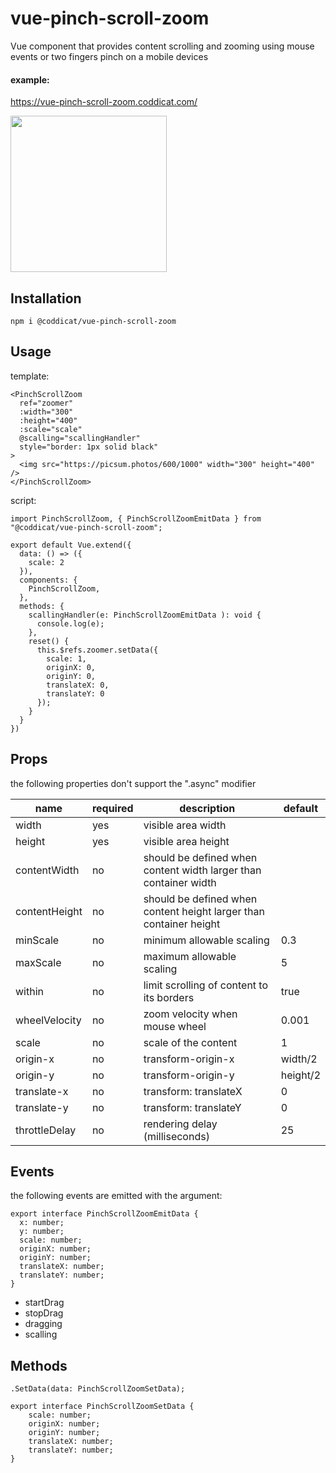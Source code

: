 # vue-pinch-scroll-zoom
Vue component that provides content scrolling and zooming using mouse events or two fingers pinch on a mobile devices

#### example:
https://vue-pinch-scroll-zoom.coddicat.com/

<img src="https://github.com/coddicat/vue-pinch-scroll-zoom/blob/main/example/example.gif" width="250"/>

## Installation
```
npm i @coddicat/vue-pinch-scroll-zoom
```

## Usage
template:
```
<PinchScrollZoom
  ref="zoomer"
  :width="300"
  :height="400"
  :scale="scale"
  @scalling="scallingHandler"
  style="border: 1px solid black"
>
  <img src="https://picsum.photos/600/1000" width="300" height="400" />
</PinchScrollZoom>
```

script:
```
import PinchScrollZoom, { PinchScrollZoomEmitData } from "@coddicat/vue-pinch-scroll-zoom";

export default Vue.extend({
  data: () => ({
    scale: 2
  }),
  components: {
    PinchScrollZoom,
  },
  methods: {
    scallingHandler(e: PinchScrollZoomEmitData ): void {
      console.log(e);
    },
    reset() {
      this.$refs.zoomer.setData({
        scale: 1,
        originX: 0,
        originY: 0,
        translateX: 0,
        translateY: 0        
      });
    }
  }
})
```

## Props
the following properties don't support the ".async" modifier

|name|required|description|default|
|----|--------|-----------|-------|
|width|yes|visible area width||
|height|yes|visible area height||
|contentWidth|no|should be defined when content width larger than container width||
|contentHeight|no|should be defined when content height larger than container height||
|minScale|no|minimum allowable scaling|0.3|
|maxScale|no|maximum allowable scaling|5|
|within|no|limit scrolling of content to its borders|true|
|wheelVelocity|no|zoom velocity when mouse wheel|0.001|
|scale|no|scale of the content|1|
|origin-x|no|transform-origin-x|width/2|
|origin-y|no|transform-origin-y|height/2|
|translate-x|no|transform: translateX|0|
|translate-y|no|transform: translateY|0|
|throttleDelay|no|rendering delay (milliseconds)|25

## Events
the following events are emitted with the argument:
```
export interface PinchScrollZoomEmitData {
  x: number;
  y: number;
  scale: number;
  originX: number;
  originY: number;
  translateX: number;
  translateY: number;  
}
```
- startDrag
- stopDrag
- dragging
- scalling

## Methods
```
.SetData(data: PinchScrollZoomSetData);

export interface PinchScrollZoomSetData {
    scale: number;
    originX: number;
    originY: number;
    translateX: number;
    translateY: number;
}

```
